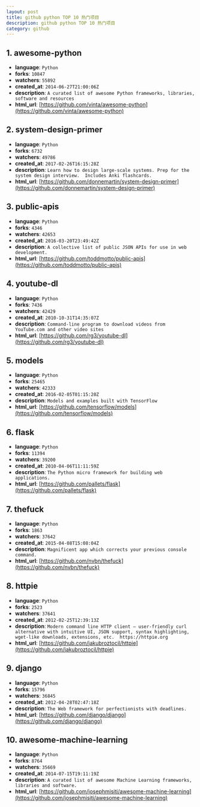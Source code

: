 ```yaml
---
layout: post
title: github python TOP 10 热门项目
description: github python TOP 10 热门项目
category: github
---
```

## 1. awesome-python
- **language**: `Python` 
- **forks**: `10847` 
- **watchers**: `55892` 
- **created_at**: `2014-06-27T21:00:06Z` 
- **description**: `A curated list of awesome Python frameworks, libraries, software and resources` 
- **html_url**: [https://github.com/vinta/awesome-python](https://github.com/vinta/awesome-python)
 
## 2. system-design-primer 
- **language**: `Python` 
- **forks**: `6732` 
- **watchers**: `49786` 
- **created_at**: `2017-02-26T16:15:28Z` 
- **description**: `Learn how to design large-scale systems. Prep for the system design interview.  Includes Anki flashcards.` 
- **html_url**: [https://github.com/donnemartin/system-design-primer](https://github.com/donnemartin/system-design-primer) 

## 3. public-apis 
- **language**: `Python` 
- **forks**: `4346` 
- **watchers**: `42653` 
- **created_at**: `2016-03-20T23:49:42Z` 
- **description**: `A collective list of public JSON APIs for use in web development.` 
- **html_url**: [https://github.com/toddmotto/public-apis](https://github.com/toddmotto/public-apis) 

## 4. youtube-dl 
- **language**: `Python` 
- **forks**: `7436` 
- **watchers**: `42429` 
- **created_at**: `2010-10-31T14:35:07Z` 
- **description**: `Command-line program to download videos from YouTube.com and other video sites` 
- **html_url**: [https://github.com/rg3/youtube-dl](https://github.com/rg3/youtube-dl) 

## 5. models 
- **language**: `Python` 
- **forks**: `25465` 
- **watchers**: `42333` 
- **created_at**: `2016-02-05T01:15:20Z` 
- **description**: `Models and examples built with TensorFlow` 
- **html_url**: [https://github.com/tensorflow/models](https://github.com/tensorflow/models) 

## 6. flask 
- **language**: `Python` 
- **forks**: `11394` 
- **watchers**: `39200` 
- **created_at**: `2010-04-06T11:11:59Z` 
- **description**: `The Python micro framework for building web applications.` 
- **html_url**: [https://github.com/pallets/flask](https://github.com/pallets/flask) 

## 7. thefuck 
- **language**: `Python` 
- **forks**: `1863` 
- **watchers**: `37642` 
- **created_at**: `2015-04-08T15:08:04Z` 
- **description**: `Magnificent app which corrects your previous console command.` 
- **html_url**: [https://github.com/nvbn/thefuck](https://github.com/nvbn/thefuck) 

## 8. httpie 
- **language**: `Python` 
- **forks**: `2523` 
- **watchers**: `37641` 
- **created_at**: `2012-02-25T12:39:13Z` 
- **description**: `Modern command line HTTP client – user-friendly curl alternative with intuitive UI, JSON support, syntax highlighting, wget-like downloads, extensions, etc.  https://httpie.org` 
- **html_url**: [https://github.com/jakubroztocil/httpie](https://github.com/jakubroztocil/httpie) 

## 9. django 
- **language**: `Python` 
- **forks**: `15796` 
- **watchers**: `36845` 
- **created_at**: `2012-04-28T02:47:18Z` 
- **description**: `The Web framework for perfectionists with deadlines.` 
- **html_url**: [https://github.com/django/django](https://github.com/django/django) 

## 10. awesome-machine-learning 
- **language**: `Python` 
- **forks**: `8764` 
- **watchers**: `35669` 
- **created_at**: `2014-07-15T19:11:19Z` 
- **description**: `A curated list of awesome Machine Learning frameworks, libraries and software.` 
- **html_url**: [https://github.com/josephmisiti/awesome-machine-learning](https://github.com/josephmisiti/awesome-machine-learning) 
